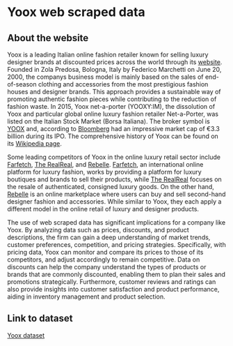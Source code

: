 # Yoox web scraped data 

## About the website

Yoox is a leading Italian online fashion retailer known for selling luxury designer brands at discounted prices across the world through its [website](https://www.yoox.com/). Founded in Zola Predosa, Bologna, Italy by Federico Marchetti on June 20, 2000, the companys business model is mainly based on the sales of end-of-season clothing and accessories from the most prestigious fashion houses and designer brands. This approach provides a sustainable way of promoting authentic fashion pieces while contributing to the reduction of fashion waste. In 2015, Yoox net-a-porter (YOOXY:IM), the dissolution of Yoox and particular global online luxury fashion retailer Net-a-Porter, was listed on the Italian Stock Market (Borsa Italiana). The broker symbol is [YOOX](https://www.bloomberg.com/quote/YOOX:IM) and, according to [Bloomberg](https://www.bloomberg.com/quote/YOOX:IM) had an impressive market cap of €3.3 billion during its IPO. The comprehensive history of Yoox can be found on its [Wikipedia page](https://en.wikipedia.org/wiki/Yoox).

Some leading competitors of Yoox in the online luxury retail sector include [Farfetch](https://www.farfetch.com/), [The RealReal](https://www.therealreal.com/), and [Rebelle](https://www.rebelle.com/). [Farfetch](https://en.wikipedia.org/wiki/Farfetch_(company)), an international online platform for luxury fashion, works by providing a platform for luxury boutiques and brands to sell their products, while [The RealReal](https://www.bloomberg.com/quote/REAL:US) focuses on the resale of authenticated, consigned luxury goods. On the other hand, [Rebelle](https://en.wikipedia.org/wiki/Rebelle_(website)) is an online marketplace where users can buy and sell second-hand designer fashion and accessories. While similar to Yoox, they each apply a different model in the online retail of luxury and designer products.

The use of web scraped data has significant implications for a company like Yoox. By analyzing data such as prices, discounts, and product descriptions, the firm can gain a deep understanding of market trends, customer preferences, competition, and pricing strategies. Specifically, with pricing data, Yoox can monitor and compare its prices to those of its competitors, and adjust accordingly to remain competitive. Data on discounts can help the company understand the types of products or brands that are commonly discounted, enabling them to plan their sales and promotions strategically. Furthermore, customer reviews and ratings can also provide insights into customer satisfaction and product performance, aiding in inventory management and product selection.


## Link to **dataset**

[Yoox dataset](https://www.databoutique.com/buy-data-list-subset/Yoox%20web%20scraped%20data/r/rec4ubQ2E8koGjN55)
